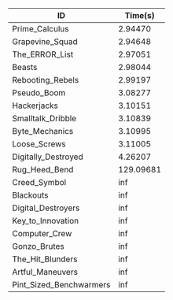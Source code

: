 |ID|Time(s)|
|-|-|
|Prime_Calculus|2.94470|
|Grapevine_Squad|2.94648|
|The_ERROR_List|2.97051|
|Beasts|2.98044|
|Rebooting_Rebels|2.99197|
|Pseudo_Boom|3.08277|
|Hackerjacks|3.10151|
|Smalltalk_Dribble|3.10839|
|Byte_Mechanics|3.10995|
|Loose_Screws|3.11005|
|Digitally_Destroyed|4.26207|
|Rug_Heed_Bend|129.09681|
|Creed_Symbol|inf|
|Blackouts|inf|
|Digital_Destroyers|inf|
|Key_to_Innovation|inf|
|Computer_Crew|inf|
|Gonzo_Brutes|inf|
|The_Hit_Blunders|inf|
|Artful_Maneuvers|inf|
|Pint_Sized_Benchwarmers|inf|
